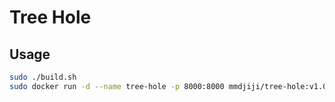 # Tree Hole

## Usage
```sh
sudo ./build.sh
sudo docker run -d --name tree-hole -p 8000:8000 mmdjiji/tree-hole:v1.0
```
